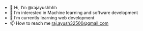 - 👋 Hi, I’m @rajayushhhh 
- 👀 I’m interested in Machine learning and software development
- 🌱 I’m currently learning web development
- 📫 How to reach me raj.ayush32500@gmail.com


<!---
rajayushhhh/rajayushhhh is a ✨ special ✨ repository because its `README.md` (this file) appears on your GitHub profile.
You can click the Preview link to take a look at your changes.
--->
